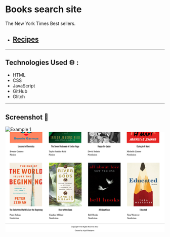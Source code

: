 # Books search site

The New York Times Best sellers.

- ## [Recipes](https://ny-times-books.glitch.me/)

---

## Technologies Used ⚙️ :

- HTML
- CSS
- JavaScript
- GitHub
- Glitch

---

## Screenshot 📸

![Example 1](./style/screen1.png)
![Example 2](./style/screen2.png)
